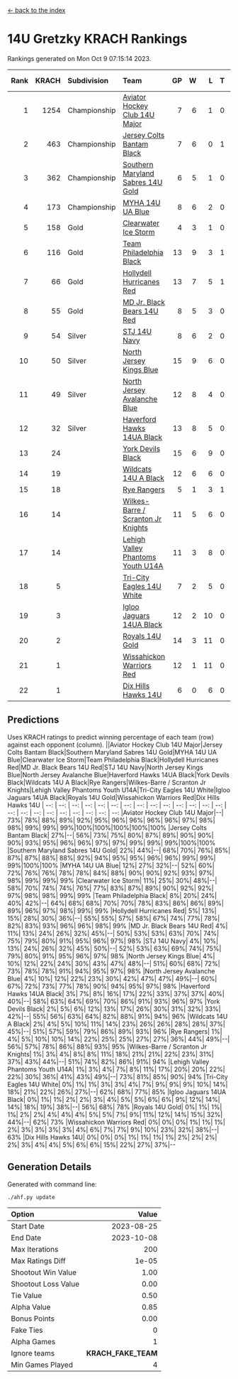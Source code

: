 [<- back to the index](readme.md)
# 14U Gretzky KRACH Rankings
Rankings generated on Mon Oct  9 07:15:14 2023.

Rank|KRACH|Subdivision|Team|GP|W|L|T|OTW|OTL|SoS|Exp Wins|Win Diff
---:|---:|:---|:---|---:|---:|---:|---:|---:|---:|---:|---:|---:
1|1254|Championship|[Aviator Hockey Club 14U Major](https://gamesheetstats.com/seasons/3659/teams/140575/schedule)|7|6|1|0|0|0|941|6.8|-0.0
2|463|Championship|[Jersey Colts Bantam Black](https://gamesheetstats.com/seasons/3659/teams/140580/schedule)|7|6|0|1|2|0|43|7.4|0.0
3|362|Championship|[Southern Maryland Sabres 14U Gold](https://gamesheetstats.com/seasons/3659/teams/140588/schedule)|6|5|1|0|0|0|200|5.8|-0.0
4|173|Championship|[MYHA 14U UA Blue](https://gamesheetstats.com/seasons/3659/teams/140583/schedule)|8|6|2|0|0|2|65|6.9|0.0
5|158|Gold|[Clearwater Ice Storm](https://gamesheetstats.com/seasons/3659/teams/142500/schedule)|4|3|1|0|0|0|61|3.9|0.0
6|116|Gold|[Team Philadelphia Black](https://gamesheetstats.com/seasons/3659/teams/140590/schedule)|13|9|3|1|2|1|76|10.4|0.0
7|66|Gold|[Hollydell Hurricanes Red](https://gamesheetstats.com/seasons/3659/teams/140578/schedule)|13|7|5|1|1|1|93|8.4|0.0
8|55|Gold|[MD Jr. Black Bears 14U Red](https://gamesheetstats.com/seasons/3659/teams/140581/schedule)|8|5|3|0|0|0|36|5.9|0.0
9|54|Silver|[STJ 14U Navy](https://gamesheetstats.com/seasons/3659/teams/140589/schedule)|8|6|2|0|0|1|61|6.9|0.0
10|50|Silver|[North Jersey Kings Blue](https://gamesheetstats.com/seasons/3659/teams/140585/schedule)|15|9|6|0|2|1|146|9.9|0.0
11|49|Silver|[North Jersey Avalanche Blue](https://gamesheetstats.com/seasons/3659/teams/140584/schedule)|12|8|4|0|0|0|49|8.9|0.0
12|32|Silver|[Haverford Hawks 14UA Black](https://gamesheetstats.com/seasons/3659/teams/140577/schedule)|13|8|5|0|0|0|69|8.9|0.0
13|24||[York Devils Black](https://gamesheetstats.com/seasons/3659/teams/140595/schedule)|15|6|9|0|0|0|152|6.9|0.0
14|19||[Wildcats 14U A Black](https://gamesheetstats.com/seasons/3659/teams/140592/schedule)|12|6|6|0|0|1|149|6.9|0.0
15|18||[Rye Rangers](https://gamesheetstats.com/seasons/3659/teams/140587/schedule)|5|1|3|1|0|0|100|2.4|0.0
16|14||[Wilkes-Barre / Scranton Jr Knights](https://gamesheetstats.com/seasons/3659/teams/140593/schedule)|11|5|6|0|0|0|52|5.9|0.0
17|14||[Lehigh Valley Phantoms Youth U14A](https://gamesheetstats.com/seasons/3659/teams/140582/schedule)|11|3|8|0|0|0|93|3.9|0.0
18|5||[Tri-City Eagles 14U White](https://gamesheetstats.com/seasons/3659/teams/140591/schedule)|7|2|5|0|0|0|169|2.9|0.0
19|3||[Igloo Jaguars 14UA Black](https://gamesheetstats.com/seasons/3659/teams/140579/schedule)|12|2|10|0|0|0|38|2.9|0.0
20|2||[Royals 14U Gold](https://gamesheetstats.com/seasons/3659/teams/140586/schedule)|14|3|11|0|0|0|101|3.9|0.0
21|1||[Wissahickon Warriors Red](https://gamesheetstats.com/seasons/3659/teams/140594/schedule)|12|1|11|0|0|0|43|1.9|0.0
22|1||[Dix Hills Hawks 14U](https://gamesheetstats.com/seasons/3659/teams/140576/schedule)|6|0|6|0|0|0|29|0.9|0.0

## Predictions
Uses KRACH ratings to predict winning percentage of each team (row) against each opponent (column).
||Aviator Hockey Club 14U Major|Jersey Colts Bantam Black|Southern Maryland Sabres 14U Gold|MYHA 14U UA Blue|Clearwater Ice Storm|Team Philadelphia Black|Hollydell Hurricanes Red|MD Jr. Black Bears 14U Red|STJ 14U Navy|North Jersey Kings Blue|North Jersey Avalanche Blue|Haverford Hawks 14UA Black|York Devils Black|Wildcats 14U A Black|Rye Rangers|Wilkes-Barre / Scranton Jr Knights|Lehigh Valley Phantoms Youth U14A|Tri-City Eagles 14U White|Igloo Jaguars 14UA Black|Royals 14U Gold|Wissahickon Warriors Red|Dix Hills Hawks 14U
| --: | --: | --: | --: | --: | --: | --: | --: | --: | --: | --: | --: | --: | --: | --: | --: | --: | --: | --: | --: | --: | --: | --: 
|Aviator Hockey Club 14U Major|--| 73%| 78%| 88%| 89%| 92%| 95%| 96%| 96%| 96%| 96%| 97%| 98%| 98%| 99%| 99%| 99%|100%|100%|100%|100%|100%
|Jersey Colts Bantam Black| 27%|--| 56%| 73%| 75%| 80%| 87%| 89%| 90%| 90%| 90%| 93%| 95%| 96%| 96%| 97%| 97%| 99%| 99%| 99%|100%|100%
|Southern Maryland Sabres 14U Gold| 22%| 44%|--| 68%| 70%| 76%| 85%| 87%| 87%| 88%| 88%| 92%| 94%| 95%| 95%| 96%| 96%| 99%| 99%| 99%|100%|100%
|MYHA 14U UA Blue| 12%| 27%| 32%|--| 52%| 60%| 72%| 76%| 76%| 78%| 78%| 84%| 88%| 90%| 90%| 92%| 93%| 97%| 98%| 99%| 99%| 99%
|Clearwater Ice Storm| 11%| 25%| 30%| 48%|--| 58%| 70%| 74%| 74%| 76%| 77%| 83%| 87%| 89%| 90%| 92%| 92%| 97%| 98%| 98%| 99%| 99%
|Team Philadelphia Black|  8%| 20%| 24%| 40%| 42%|--| 64%| 68%| 68%| 70%| 70%| 78%| 83%| 86%| 86%| 89%| 89%| 96%| 97%| 98%| 99%| 99%
|Hollydell Hurricanes Red|  5%| 13%| 15%| 28%| 30%| 36%|--| 55%| 55%| 57%| 58%| 67%| 74%| 77%| 78%| 82%| 83%| 93%| 96%| 96%| 98%| 99%
|MD Jr. Black Bears 14U Red|  4%| 11%| 13%| 24%| 26%| 32%| 45%|--| 50%| 53%| 53%| 63%| 70%| 74%| 75%| 79%| 80%| 91%| 95%| 96%| 97%| 98%
|STJ 14U Navy|  4%| 10%| 13%| 24%| 26%| 32%| 45%| 50%|--| 52%| 53%| 63%| 69%| 74%| 75%| 79%| 80%| 91%| 95%| 96%| 97%| 98%
|North Jersey Kings Blue|  4%| 10%| 12%| 22%| 24%| 30%| 43%| 47%| 48%|--| 51%| 60%| 68%| 72%| 73%| 78%| 78%| 91%| 94%| 95%| 97%| 98%
|North Jersey Avalanche Blue|  4%| 10%| 12%| 22%| 23%| 30%| 42%| 47%| 47%| 49%|--| 60%| 67%| 72%| 73%| 77%| 78%| 90%| 94%| 95%| 97%| 98%
|Haverford Hawks 14UA Black|  3%|  7%|  8%| 16%| 17%| 22%| 33%| 37%| 37%| 40%| 40%|--| 58%| 63%| 64%| 69%| 70%| 86%| 91%| 93%| 96%| 97%
|York Devils Black|  2%|  5%|  6%| 12%| 13%| 17%| 26%| 30%| 31%| 32%| 33%| 42%|--| 55%| 56%| 63%| 64%| 82%| 88%| 91%| 94%| 96%
|Wildcats 14U A Black|  2%|  4%|  5%| 10%| 11%| 14%| 23%| 26%| 26%| 28%| 28%| 37%| 45%|--| 51%| 57%| 59%| 79%| 86%| 89%| 93%| 96%
|Rye Rangers|  1%|  4%|  5%| 10%| 10%| 14%| 22%| 25%| 25%| 27%| 27%| 36%| 44%| 49%|--| 56%| 57%| 78%| 86%| 88%| 93%| 95%
|Wilkes-Barre / Scranton Jr Knights|  1%|  3%|  4%|  8%|  8%| 11%| 18%| 21%| 21%| 22%| 23%| 31%| 37%| 43%| 44%|--| 51%| 74%| 82%| 86%| 91%| 94%
|Lehigh Valley Phantoms Youth U14A|  1%|  3%|  4%|  7%|  8%| 11%| 17%| 20%| 20%| 22%| 22%| 30%| 36%| 41%| 43%| 49%|--| 73%| 81%| 85%| 90%| 94%
|Tri-City Eagles 14U White|  0%|  1%|  1%|  3%|  3%|  4%|  7%|  9%|  9%|  9%| 10%| 14%| 18%| 21%| 22%| 26%| 27%|--| 62%| 68%| 77%| 85%
|Igloo Jaguars 14UA Black|  0%|  1%|  1%|  2%|  2%|  3%|  4%|  5%|  5%|  6%|  6%|  9%| 12%| 14%| 14%| 18%| 19%| 38%|--| 56%| 68%| 78%
|Royals 14U Gold|  0%|  1%|  1%|  1%|  2%|  2%|  4%|  4%|  4%|  5%|  5%|  7%|  9%| 11%| 12%| 14%| 15%| 32%| 44%|--| 62%| 73%
|Wissahickon Warriors Red|  0%|  0%|  0%|  1%|  1%|  1%|  2%|  3%|  3%|  3%|  3%|  4%|  6%|  7%|  7%|  9%| 10%| 23%| 32%| 38%|--| 63%
|Dix Hills Hawks 14U|  0%|  0%|  0%|  1%|  1%|  1%|  1%|  2%|  2%|  2%|  2%|  3%|  4%|  4%|  5%|  6%|  6%| 15%| 22%| 27%| 37%|--

## Generation Details

Generated with command line:
```
./ahf.py update
```

| Option | Value |
| :----- | ----: |
| Start Date | 2023-08-25 |
| End Date | 2023-10-08 |
| Max Iterations | 200 |
| Max Ratings Diff | 1e-05 |
| Shootout Win Value | 1.00 |
| Shootout Loss Value | 0.00 |
| Tie Value | 0.50 |
| Alpha Value | 0.85 |
| Bonus Points | 0.00 |
| Fake Ties | 0 |
| Alpha Games | 1 |
| Ignore teams | __KRACH_FAKE_TEAM__ |
| Min Games Played | 4 |

